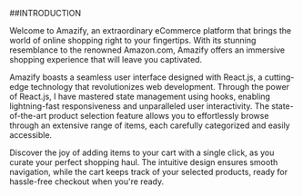 ##INTRODUCTION

Welcome to Amazify, an extraordinary eCommerce platform that brings the world of online shopping right to your fingertips. With its stunning resemblance to the renowned Amazon.com, Amazify offers an immersive shopping experience that will leave you captivated.

Amazify boasts a seamless user interface designed with React.js, a cutting-edge technology that revolutionizes web development. Through the power of React.js, I have mastered state management using hooks, enabling lightning-fast responsiveness and unparalleled user interactivity. The state-of-the-art product selection feature allows you to effortlessly browse through an extensive range of items, each carefully categorized and easily accessible.

Discover the joy of adding items to your cart with a single click, as you curate your perfect shopping haul. The intuitive design ensures smooth navigation, while the cart keeps track of your selected products, ready for hassle-free checkout when you're ready.
